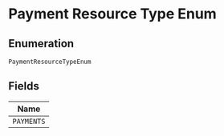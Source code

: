 
# Payment Resource Type Enum

## Enumeration

`PaymentResourceTypeEnum`

## Fields

| Name |
|  --- |
| `PAYMENTS` |

